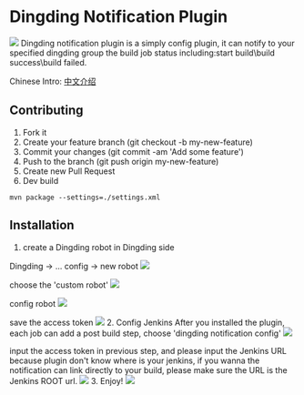 # Dingding Notification Plugin 
![](https://travis-ci.org/ztbsuper/dingding-plugin.svg?branch=master)
Dingding notification plugin is a simply config plugin, it can notify to your specified dingding group the build job status including:start build\build success\build failed. 

Chinese Intro: [中文介绍](https://github.com/ztbsuper/dingding-plugin/wiki/中文Wiki)

## Contributing
1. Fork it
2. Create your feature branch (git checkout -b my-new-feature)
3. Commit your changes (git commit -am 'Add some feature')
4. Push to the branch (git push origin my-new-feature)
5. Create new Pull Request
6. Dev build
```
mvn package --settings=./settings.xml
```


## Installation
1. create a Dingding robot in Dingding side

Dingding -> ... config -> new robot
![](https://github.com/ztbsuper/dingding-plugin/blob/master/static/entry.png?raw=true)

choose the 'custom robot' 
![](https://github.com/ztbsuper/dingding-plugin/blob/master/static/robot.png?raw=true)

config robot
![](https://github.com/ztbsuper/dingding-plugin/blob/master/static/create_robot.png?raw=true)

save the access token
![](https://github.com/ztbsuper/dingding-plugin/blob/master/static/token.png?raw=true)
2. Config Jenkins
After you installed the plugin, each job can add a post build step, choose 'dingding notification config'
![](https://github.com/ztbsuper/dingding-plugin/blob/master/static/config_post_step.png?raw=true)

input the access token in previous step, and please input the Jenkins URL
because plugin don't know where is your jenkins, if you wanna the notification can link directly to your build, please make sure the URL is the Jenkins ROOT url.
![](https://github.com/ztbsuper/dingding-plugin/blob/master/static/config.png?raw=true)
3. Enjoy!
![](https://github.com/ztbsuper/dingding-plugin/blob/master/static/result.png?raw=true)